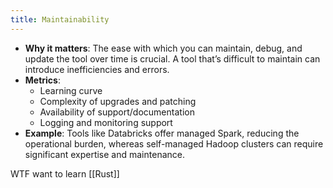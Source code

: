 ```yaml
---
title: Maintainability
---
```

- **Why it matters**: The ease with which you can maintain, debug, and update the tool over time is crucial. A tool that’s difficult to maintain can introduce inefficiencies and errors.
- **Metrics**:
    - Learning curve
    - Complexity of upgrades and patching
    - Availability of support/documentation
    - Logging and monitoring support
- **Example**: Tools like Databricks offer managed Spark, reducing the operational burden, whereas self-managed Hadoop clusters can require significant expertise and maintenance.

WTF want to learn [[Rust]]